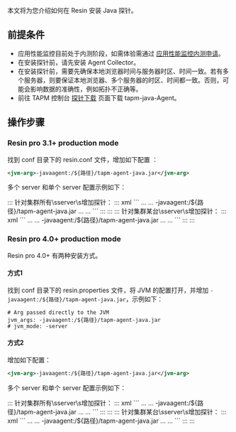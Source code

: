 本文将为您介绍如何在 Resin 安装 Java 探针。



## 前提条件

- 应用性能监控目前处于内测阶段，如需体验需通过 [应用性能监控内测申请](https://cloud.tencent.com/apply/p/f5yvbf09mka)。
- 在安装探针前，请先安装 Agent Collector。
- 在安装探针前，需要先确保本地浏览器时间与服务器时区、时间一致。若有多个服务器，则要保证本地浏览器、多个服务器的时区、时间都一致。否则，可能会影响数据的准确性，例如拓扑不正确等。
- 前往 TAPM 控制台 [探针下载](https://console.cloud.tencent.com/tapm/addagent) 页面下载 tapm-java-Agent。



## 操作步骤

### Resin pro 3.1+ production mode


找到 conf 目录下的 resin.conf 文件，增加如下配置 ：

```xml
<jvm-arg>-javaagent:/${路径}/tapm-agent-java.jar</jvm-arg>
```

多个 server 和单个 server 配置示例如下：

<dx-tabs>
:::  针对集群所有\sserver\s增加探针：
<dx-codeblock>
:::  xml
```
<cluster id="cluster_id">
      ...
    <server-default>
      ...
        <jvm-arg> -javaagent:/${路径}/tapm-agent-java.jar</jvm-arg>
      ...
   </server-default>
      ...
</cluster>
```
:::
</dx-codeblock>
:::
::: 针对集群某台\sserver\s增加探针：
<dx-codeblock>
:::  xml
```
<cluster id="cluster_id">
      ...
    <server id="" address="x.x.xxx.x.x.xxx" port="xxxx">
      ...
        <jvm-arg> -javaagent:/${路径}/tapm-agent-java.jar</jvm-arg>
      ...
   </server>
      ...
</cluster>
```
:::
</dx-codeblock>
:::
</dx-tabs>






### Resin pro 4.0+ production mode

Resin pro 4.0+ 有两种安装方式。

#### 方式1


找到 conf 目录下的 resin.properties 文件，将 JVM 的配置打开，并增加 `-javaagent:/${路径}/tapm-agent-java.jar`，示例如下：
```properties
# Arg passed directly to the JVM
jvm_args: -javaagent:/${路径}/tapm-agent-java.jar
# jvm_mode: -server
```




#### 方式2

增加如下配置：
```xml
<jvm-arg>-javaagent:/${路径}/tapm-agent-java.jar</jvm-arg>
```

多个 server 和单个 server 配置示例如下：

<dx-tabs>
::: 针对集群所有\sserver\s增加探针：
<dx-codeblock>
:::  xml
```
<cluster id="cluster_id">
      ...
    <server-default>
      ...
        <jvm-arg> -javaagent:/${路径}/tapm-agent-java.jar</jvm-arg>
      ...
   </server-default>
      ...
</cluster>
```
:::
</dx-codeblock>
:::
::: 针对集群某台\sserver\s增加探针：
<dx-codeblock>
:::  xml
```
<cluster id="cluster_id">
      ...
    <server id="" address="x.x.xxx.x.x.xxx" port="xxxx">
      ...
        <jvm-arg> -javaagent:/${路径}/tapm-agent-java.jar</jvm-arg>
      ...
   </server>
      ... 
</cluster>
```
:::
</dx-codeblock>
:::
</dx-tabs>


